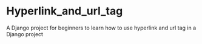 # Hyperlink_and_url_tag
A Django project for beginners to learn how to use hyperlink and url tag in a Django project
